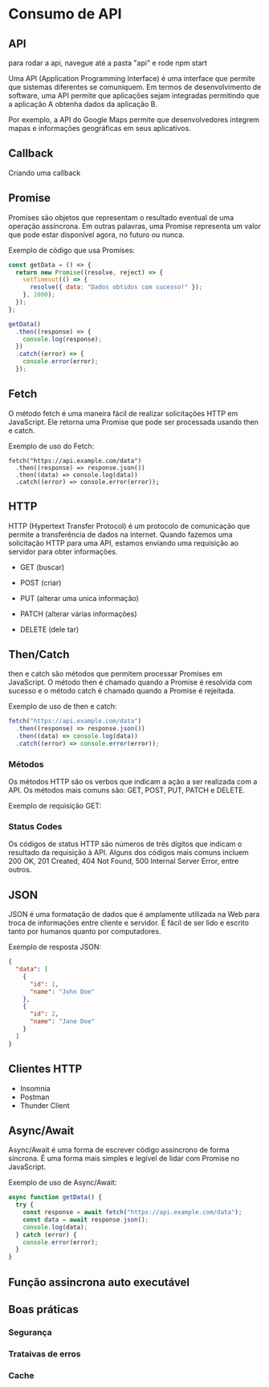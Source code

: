 # Consumo de API

## API

para rodar a api, navegue até a pasta "api" e rode npm start

Uma API (Application Programming Interface) é uma interface que permite que sistemas diferentes se comuniquem. Em termos de desenvolvimento de software, uma API permite que aplicações sejam integradas permitindo que a aplicação A obtenha dados da aplicação B.

Por exemplo, a API do Google Maps permite que desenvolvedores integrem mapas e informações geográficas em seus aplicativos.

## Callback

Criando uma callback

## Promise

Promises são objetos que representam o resultado eventual de uma operação assíncrona. Em outras palavras, uma Promise representa um valor que pode estar disponível agora, no futuro ou nunca.

Exemplo de código que usa Promises:

```js
const getData = () => {
  return new Promise((resolve, reject) => {
    setTimeout(() => {
      resolve({ data: "Dados obtidos com sucesso!" });
    }, 1000);
  });
};

getData()
  .then((response) => {
    console.log(response);
  })
  .catch((error) => {
    console.error(error);
  });
```

## Fetch

O método fetch é uma maneira fácil de realizar solicitações HTTP em JavaScript. Ele retorna uma Promise que pode ser processada usando then e catch.

Exemplo de uso do Fetch:

```
fetch("https://api.example.com/data")
  .then((response) => response.json())
  .then((data) => console.log(data))
  .catch((error) => console.error(error));
```

## HTTP

HTTP (Hypertext Transfer Protocol) é um protocolo de comunicação que permite a transferência de dados na internet. Quando fazemos uma solicitação HTTP para uma API, estamos enviando uma requisição ao servidor para obter informações.

- GET (buscar)

- POST (criar)

- PUT (alterar uma unica informação)

- PATCH (alterar várias informações)

- DELETE (dele tar)

## Then/Catch

then e catch são métodos que permitem processar Promises em JavaScript. O método then é chamado quando a Promise é resolvida com sucesso e o método catch é chamado quando a Promise é rejeitada.

Exemplo de uso de then e catch:

```js
fetch("https://api.example.com/data")
  .then((response) => response.json())
  .then((data) => console.log(data))
  .catch((error) => console.error(error));
```

### Métodos

Os métodos HTTP são os verbos que indicam a ação a ser realizada com a API. Os métodos mais comuns são: GET, POST, PUT, PATCH e DELETE.

Exemplo de requisição GET:

### Status Codes

Os códigos de status HTTP são números de três dígitos que indicam o resultado da requisição à API. Alguns dos códigos mais comuns incluem 200 OK, 201 Created, 404 Not Found, 500 Internal Server Error, entre outros.

## JSON

JSON é uma formatação de dados que é amplamente utilizada na Web para troca de informações entre cliente e servidor. É fácil de ser lido e escrito tanto por humanos quanto por computadores.

Exemplo de resposta JSON:

```json
{
  "data": [
    {
      "id": 1,
      "name": "John Doe"
    },
    {
      "id": 2,
      "name": "Jane Doe"
    }
  ]
}
```

## Clientes HTTP

- Insomnia
- Postman
- Thunder Client

## Async/Await

Async/Await é uma forma de escrever código assíncrono de forma síncrona. É uma forma mais simples e legível de lidar com Promise no JavaScript.

Exemplo de uso de Async/Await:

```js
async function getData() {
  try {
    const response = await fetch("https://api.example.com/data");
    const data = await response.json();
    console.log(data);
  } catch (error) {
    console.error(error);
  }
}
```

## Função assincrona auto executável

## Boas práticas

### Segurança

### Trataivas de erros

### Cache
